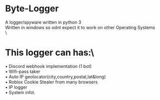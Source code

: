 # Byte-Logger
A logger/spyware written in python 3\
Written in windows so odnt expect it to work on other Operating Systems\
\
# This logger can has:\
• Discord webhook implementation (1 bot)\
• Wifi-pass taker\
• Auto IP geolocator(city,country,postal,lat&long)\
• Roblox Cookie Stealer from many browsers\
• IP logger\
• System info\
